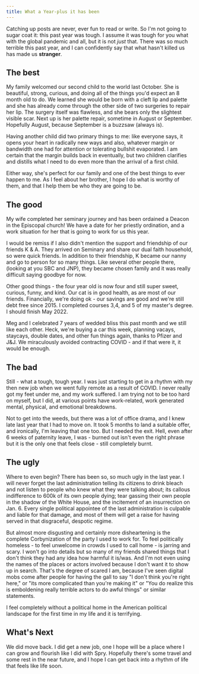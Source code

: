 ```yaml
---
title: What a Year-plus it has been
---
```


Catching up posts are never, ever fun to read or write. So I'm not going to sugar coat it: this past year was tough. I assume it was tough for you what with the global pandemic and all, but it is not *just* that. There was so much terrible this past year, and I can confidently say that what hasn't killed us has made us **stranger**. 

## The best ##
My family welcomed our second child to the world last October. She is beautiful, strong, curious, and doing all of the things you'd expect an 8 month old to do.  We learned she would be born with  a cleft lip and palette and she has already come through the other side of two surgeries to repair her lip. The surgery itself was flawless, and she bears only the slightest visible scar. Next up is her palette repair, sometime in August or September. Hopefully August, because September is a buzzsaw (always is).  

Having another child did two primary things to me: like everyone says, it opens your heart in radically new ways and also, whatever margin or bandwidth one had for attention or tolerating bullshit evaporated. I am certain that the margin builds back in eventually, but two children clarifies and distills what I need to do even more than the arrival of a first child. 

Either way, she's perfect for our family and one of the best things to ever happen to me. As I feel about her brother, I hope I do what is worthy of them, and that I help them be who they are going to be. 

## The good ##
My wife completed her seminary journey and has been ordained a Deacon in the Episcopal church! We have a date for her priestly ordination, and a work situation for her that is going to work for us this year. 

I would be remiss if I also didn't mention the support and friendship of our friends K & A. They arrived on Seminary and share our dual faith household, so were quick friends. In addition to their friendship, K became our nanny and go to person for so many things. Like several other people there, (looking at you SBC and JNP), they became chosen family and it was really difficult saying goodbye for now. 

Other good things - the four year old is now four and still super sweet, curious, funny, and kind. Our cat is in good health, as are most of our friends.  Financially, we're doing ok - our savings are good and we're still debt free since 2015.  I completed courses 3,4, and 5 of my master's degree. I should finish May 2022. 

Meg and I celebrated 7 years of wedded bliss this past month and we still like each other. Heck, we're buying a car this week, planning vacays, staycays, double dates, and other fun things again, thanks to Pfizer and J&J.  We miraculously avoided contracting COVID - and if that were it, it would be enough. 

## The bad ## 
Still - what a tough, tough year.  I was just starting to get in a rhythm with my then new job when we went fully remote as a result of COVID. I never really got my feet under me, and my work suffered. I am trying not to be too hard on myself, but I did, at various points have work-related, work generated mental, physical, and emotional breakdowns. 

Not to get into the weeds, but there was a lot of office drama, and I knew late last year that I had to move on. It took 5 months to land a suitable offer, and ironically, I'm leaving that one too. But I needed the exit. Hell, even after 6 weeks of paternity leave, I was - burned out isn't even the right phrase but it is the only one that feels close - still completely burnt.

## The ugly ##

Where to even begin? There has been so, so much ugly in the last year. I will never forget the last administration telling its citizens to drink bleach and not listen to people who knew what they were talking about; its callous indifference to 600k of its own people dying; tear gassing their own people in the shadow of the White House, and the incitement of an insurrection on Jan. 6. Every single political appointee of the last administration is culpable and liable for that damage, and most of them will get a raise for having served in that disgraceful, despotic regime. 

But almost more disgusting and certainly more disheartening is the complete Corbynization of the party I used to work for.  To feel politically homeless - to feel unwelcome in crowds I used to call home - is jarring and scary.  I won't go into details but so many of my friends shared things that I don't think they had any idea how harmful it is/was. And I'm not even using the names of the places or actors involved because I don't want it to show up in search. That's the degree of scared I am, because I've seen digital mobs come after people for having the gall to say "I don't think you're right here," or "its more complicated than you're making it" or "You do realize this is emboldening really terrible actors to do awful things" or similar statements. 

I feel completely without a political home in the American political landscape for the first time in my life and it is terrifying. 

## What's Next ##

We did move back. I did get a new job, one I hope will be a place where I can grow and flourish like I did with Spry. Hopefully there's some travel and some rest in the near future, and I hope I can get back into a rhythm of life that feels like life soon.
